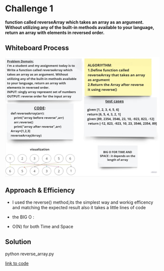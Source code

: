  # Challenge 1

__function called reverseArray which takes an array as an argument. Without utilizing any of the built-in methods available to your language, return an array with elements in reversed order.__

## Whiteboard Process
![white board](whitebord.jpg)

## Approach & Efficiency
- I used the reverse() method,its the simplest way and workig efficency and matching the expected result
also it takes a little lines of code

- the BIG O :
 - O(N) for both Time and Space

## Solution
python reverse_array.py

[link to code](reverce_array.py)
